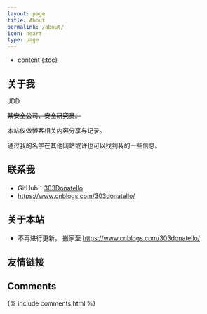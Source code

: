 ```yaml
---
layout: page
title: About
permalink: /about/
icon: heart
type: page
---
```


* content
{:toc}

## 关于我

JDD

~~某安全公司，安全研究员。~~

本站仅做博客相关内容分享与记录。

通过我的名字在其他网站或许也可以找到我的一些信息。


## 联系我

* GitHub：[303Donatello](https://github.com/gitworldhero)
* https://www.cnblogs.com/303donatello/

## 关于本站
* 不再进行更新， 搬家至 https://www.cnblogs.com/303donatello/

## 友情链接


## Comments

{% include comments.html %}
